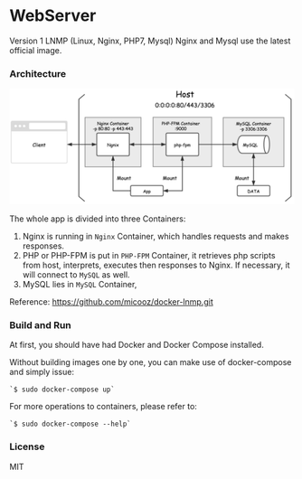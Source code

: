 # WebServer

Version 1 LNMP (Linux, Nginx, PHP7, Mysql)
Nginx and Mysql use the latest official image.

### Architecture

![architecture][1]

The whole app is divided into three Containers:

1. Nginx is running in `Nginx` Container, which handles requests and makes responses.
2. PHP or PHP-FPM is put in `PHP-FPM` Container, it retrieves php scripts from host, interprets, executes then responses to Nginx. If necessary, it will connect to `MySQL` as well.
3. MySQL lies in `MySQL` Container,
 
Reference: https://github.com/micooz/docker-lnmp.git

[1]: architecture.png

### Build and Run
At first, you should have had Docker and Docker Compose installed.

Without building images one by one, you can make use of docker-compose and simply issue:

	`$ sudo docker-compose up`

For more operations to containers, please refer to:

	`$ sudo docker-compose --help`

### License

MIT
